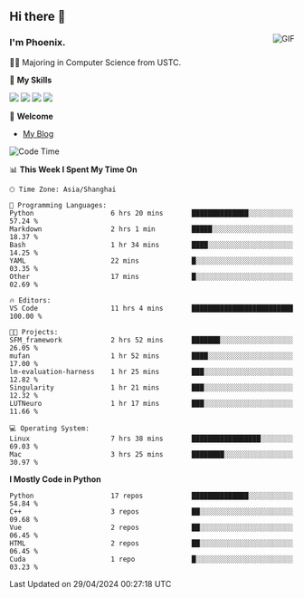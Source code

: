 ## Hi there 👋
<img align="right" alt="GIF" src="https://raw.githubusercontent.com/JoeyBling/JoeyBling/master/pic/pusheencode.gif" />

### I'm Phoenix.

👨‍🎓 Majoring in Computer Science from USTC.

🌟 **My Skills**

![](https://img.shields.io/badge/-Python-3e74a2?style=flat-square&logo=Python&logoColor=fff)
![](https://img.shields.io/badge/-C++-9f62a5?style=flat&logo=cplusplus&logoColor=white)
![](https://img.shields.io/badge/-Linux-185886?style=flat-square&logo=Linux&logoColor=fff)
![](https://img.shields.io/badge/-Rust-ff4136?style=flat-square&logo=Rust&logoColor=fff)

💬 **Welcome**

- [My Blog](https://ysy-phoenix.github.io/)

<!--START_SECTION:waka-->
![Code Time](http://img.shields.io/badge/Code%20Time-716%20hrs%2031%20mins-blue)

📊 **This Week I Spent My Time On** 

```text
🕑︎ Time Zone: Asia/Shanghai

💬 Programming Languages: 
Python                   6 hrs 20 mins       ██████████████░░░░░░░░░░░   57.24 % 
Markdown                 2 hrs 1 min         █████░░░░░░░░░░░░░░░░░░░░   18.37 % 
Bash                     1 hr 34 mins        ████░░░░░░░░░░░░░░░░░░░░░   14.25 % 
YAML                     22 mins             █░░░░░░░░░░░░░░░░░░░░░░░░   03.35 % 
Other                    17 mins             █░░░░░░░░░░░░░░░░░░░░░░░░   02.69 % 

🔥 Editors: 
VS Code                  11 hrs 4 mins       █████████████████████████   100.00 % 

🐱‍💻 Projects: 
SFM_framework            2 hrs 52 mins       ███████░░░░░░░░░░░░░░░░░░   26.05 % 
mufan                    1 hr 52 mins        ████░░░░░░░░░░░░░░░░░░░░░   17.00 % 
lm-evaluation-harness    1 hr 25 mins        ███░░░░░░░░░░░░░░░░░░░░░░   12.82 % 
Singularity              1 hr 21 mins        ███░░░░░░░░░░░░░░░░░░░░░░   12.32 % 
LUTNeuro                 1 hr 17 mins        ███░░░░░░░░░░░░░░░░░░░░░░   11.66 % 

💻 Operating System: 
Linux                    7 hrs 38 mins       █████████████████░░░░░░░░   69.03 % 
Mac                      3 hrs 25 mins       ████████░░░░░░░░░░░░░░░░░   30.97 % 
```

**I Mostly Code in Python** 

```text
Python                   17 repos            ██████████████░░░░░░░░░░░   54.84 % 
C++                      3 repos             ██░░░░░░░░░░░░░░░░░░░░░░░   09.68 % 
Vue                      2 repos             ██░░░░░░░░░░░░░░░░░░░░░░░   06.45 % 
HTML                     2 repos             ██░░░░░░░░░░░░░░░░░░░░░░░   06.45 % 
Cuda                     1 repo              █░░░░░░░░░░░░░░░░░░░░░░░░   03.23 % 
```




 Last Updated on 29/04/2024 00:27:18 UTC
<!--END_SECTION:waka-->

<!--
**ysy-phoenix/ysy-phoenix** is a ✨ _special_ ✨ repository because its `README.md` (this file) appears on your GitHub profile.

Here are some ideas to get you started:

- 🔭 I’m currently working on ...
- 🌱 I’m currently learning ...
- 👯 I’m looking to collaborate on ...
- 🤔 I’m looking for help with ...
- 💬 Ask me about ...
- 📫 How to reach me: ...
- 😄 Pronouns: ...
- ⚡ Fun fact: ...
-->
